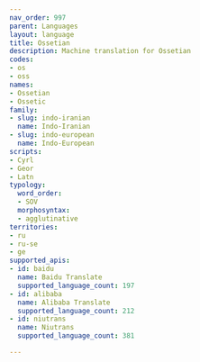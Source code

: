 ```yaml
---
nav_order: 997
parent: Languages
layout: language
title: Ossetian
description: Machine translation for Ossetian
codes:
- os
- oss
names:
- Ossetian
- Ossetic
family:
- slug: indo-iranian
  name: Indo-Iranian
- slug: indo-european
  name: Indo-European
scripts:
- Cyrl
- Geor
- Latn
typology:
  word_order:
  - SOV
  morphosyntax:
  - agglutinative
territories:
- ru
- ru-se
- ge
supported_apis:
- id: baidu
  name: Baidu Translate
  supported_language_count: 197
- id: alibaba
  name: Alibaba Translate
  supported_language_count: 212
- id: niutrans
  name: Niutrans
  supported_language_count: 381

---
```


